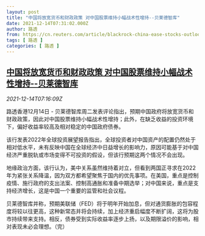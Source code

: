 ```yaml
---
layout: post
title: "中国将放宽货币和财政政策 对中国股票维持小幅战术性增持--贝莱德智库"
date: 2021-12-14T07:31:02.000Z
author: 路透
from: https://cn.reuters.com/article/blackrock-china-ease-stocks-outlook-1214-idCNKBS2IT0H7
tags: [ 路透 ]
categories: [ 路透 ]
---
```

<!--1639467062000-->
[中国将放宽货币和财政政策 对中国股票维持小幅战术性增持--贝莱德智库](https://cn.reuters.com/article/blackrock-china-ease-stocks-outlook-1214-idCNKBS2IT0H7)
------

<div>
<div><i>2021-12-14T07:16:09Z</i></div><p>路透香港12月14日 - 贝莱德智库周二发表评论指出，预期中国政府将放宽货币和财政政策，因此对中国股票维持小幅战术性增持；此外，在缺乏收益的投资环境下，偏好收益率较高及相对稳定的中国政府债券。</p><p>该行发表2022年全球投资展望报告指出，全球投资者对中国资产的配置仍然处于相对低水平，未有反映中国在全球经济中日益增长的影响力，原因可能基于对中国经济严重脱轨或市场变得不可投资的假设，但该行预期这两个情况不会出现。</p><p>地缘政治方面，该行认为，美中关系虽然维持着对立，但看到两国正寻求在2022年为紧张关系降温，因为双方都希望聚焦于国内的优先事项。在美国，重点是控制疫情、施行政府的支出法案、控制高通胀和准备中期选举；对中国来说，重点是支持经济增长，这是中国一个重要的监管和社会议程。</p><p>贝莱德智库并称，预期美联储（FED）将于明年开始加息，但对通货膨胀的包容程度将较以往更高，这种新常态并将会持续，加上经济重启幅度不断扩阔，这将为股市持续带来支持。相反，债券受到实际收益率逐步上扬，以及期限溢价的影响，相对表现未必会理想。（完）</p>
</div>

